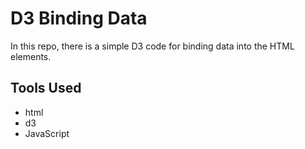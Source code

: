 # D3 Binding Data

In this repo, there is a simple D3 code for binding data into the HTML elements. 

## Tools Used 
* html
* d3
* JavaScript 